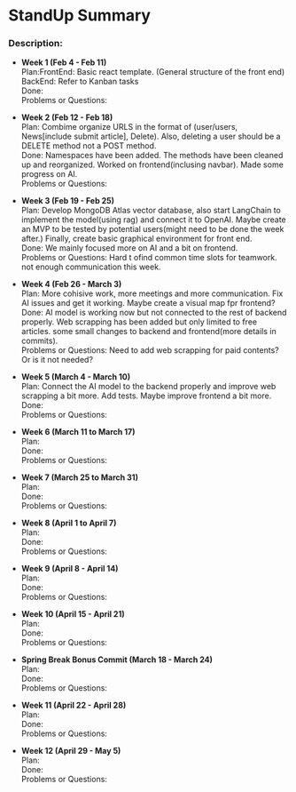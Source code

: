 # StandUp Summary

### Description:
* **Week 1 (Feb 4 - Feb 11)**  
Plan:FrontEnd: Basic react template. (General structure of the front end) BackEnd: Refer to Kanban tasks   
Done:  
Problems or Questions:

* **Week 2 (Feb 12 - Feb 18)**  
Plan: Combime organize URLS in the format of (user/users, News[include submit article], Delete). Also, deleting a user should be a DELETE method not a POST method.  
Done:  Namespaces have been added. The methods have been cleaned up and reorganized. Worked on frontend(inclusing navbar). Made some progress on AI.  
Problems or Questions:

* **Week 3 (Feb 19 - Feb 25)**  
Plan: Develop MongoDB Atlas vector database, also start LangChain to implement the model(using rag) and connect it to OpenAI. Maybe create an MVP to be tested by potential users(might need to be done the week after.) Finally, create basic graphical environment for front end.  
Done: We mainly focused more on AI and a bit on frontend.   
Problems or Questions: Hard t ofind common time slots for teamwork. not enough communication this week.

* **Week 4 (Feb 26 - March 3)**  
Plan: More cohisive work, more meetings and more communication. Fix AI issues and get it working. Maybe create a visual map fpr frontend?  
Done: AI model is working now but not connected to the rest of backend properly. Web scrapping has been added but only limited to free articles. some small changes to backend and frontend(more details in commits).  
Problems or Questions: Need to add web scrapping for paid contents? Or is it not needed?

* **Week 5 (March 4 - March 10)**  
Plan: Connect the AI model to the backend properly and improve web scrapping a bit more. Add tests. Maybe improve frontend a bit more.  
Done:  
Problems or Questions:

* **Week 6 (March 11 to March 17)**  
Plan:  
Done:  
Problems or Questions:

* **Week 7 (March 25 to March 31)**  
Plan:  
Done:  
Problems or Questions:

* **Week 8 (April 1 to April 7)**  
Plan:  
Done:  
Problems or Questions:

* **Week 9 (April 8 - April 14)**  
Plan:  
Done:  
Problems or Questions:

* **Week 10 (April 15 - April 21)**  
Plan:  
Done:  
Problems or Questions:

* **Spring Break Bonus Commit (March 18 - March 24)**  
Plan:  
Done:  
Problems or Questions:

* **Week 11 (April 22 - April 28)**  
Plan:  
Done:  
Problems or Questions:

* **Week 12 (April 29 - May 5)**  
Plan:  
Done:  
Problems or Questions:

